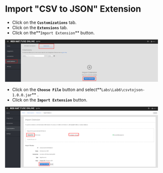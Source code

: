 # Import "CSV to JSON" Extension

* Click on the **`Customizations`** tab.
* Click on the **`Extensions`** tab.
* Click on the**`Import Extension`** button.

![](../.gitbook/assets/image%20%2869%29.png)

* Click on the **`Choose File`** button and select**`Labs\Lab6\csvtojson-1.0.0.jar`** .
* Click on the **`Import Extension`** button.

![](../.gitbook/assets/image%20%28119%29.png)

